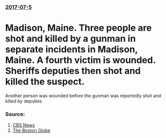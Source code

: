 ### [2017-07-5](/news/2017/07/5/index.md)

# Madison, Maine. Three people are shot and killed by a gunman in separate incidents in Madison, Maine. A fourth victim is wounded. Sheriffs deputies then shot and killed the suspect. 

Another person was wounded before the gunman was reportedly shot and killed by deputies


### Source:

1. [CBS News](http://www.cbsnews.com/news/three-shot-dead-at-several-locations-along-maine-road/)
2. [The Boston Globe](https://www.bostonglobe.com/metro/2017/07/05/three-dead-shooting-madison-maine-police-say/3P3qLriiWdAOU6SYEKYYSN/story.html)
